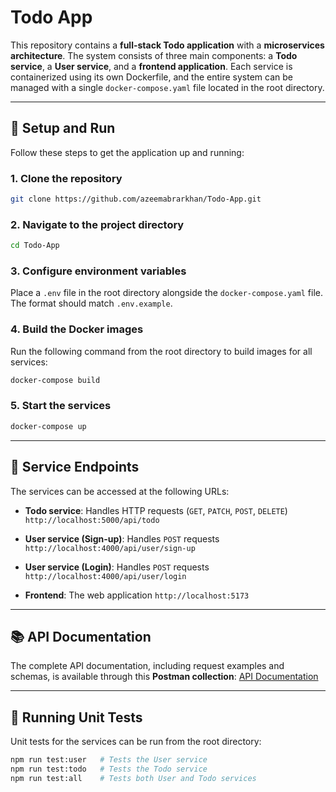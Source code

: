 # Todo App

This repository contains a **full-stack Todo application** with a **microservices architecture**. The system consists of three main components: a **Todo service**, a **User service**, and a **frontend application**. Each service is containerized using its own Dockerfile, and the entire system can be managed with a single `docker-compose.yaml` file located in the root directory.

---

## 🚀 Setup and Run

Follow these steps to get the application up and running:

### 1. Clone the repository

```bash
git clone https://github.com/azeemabrarkhan/Todo-App.git
```

### 2. Navigate to the project directory

```bash
cd Todo-App
```

### 3. Configure environment variables

Place a `.env` file in the root directory alongside the `docker-compose.yaml` file. The format should match `.env.example`.

### 4. Build the Docker images

Run the following command from the root directory to build images for all services:

```bash
docker-compose build
```

### 5. Start the services

```bash
docker-compose up
```

---

## 🔗 Service Endpoints

The services can be accessed at the following URLs:

* **Todo service**: Handles HTTP requests (`GET`, `PATCH`, `POST`, `DELETE`)
  `http://localhost:5000/api/todo`

* **User service (Sign-up)**: Handles `POST` requests
  `http://localhost:4000/api/user/sign-up`

* **User service (Login)**: Handles `POST` requests
  `http://localhost:4000/api/user/login`

* **Frontend**: The web application
  `http://localhost:5173`

---

## 📚 API Documentation

The complete API documentation, including request examples and schemas, is available through this **Postman collection**:
[API Documentation](#) <!-- Replace `#` with actual link -->

---

## 🤛 Running Unit Tests

Unit tests for the services can be run from the root directory:

```bash
npm run test:user   # Tests the User service
npm run test:todo   # Tests the Todo service
npm run test:all    # Tests both User and Todo services
```

